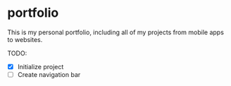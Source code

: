# portfolio

This is my personal portfolio, including all of my projects from mobile apps to websites.

TODO:

- [x] Initialize project
- [ ] Create navigation bar

